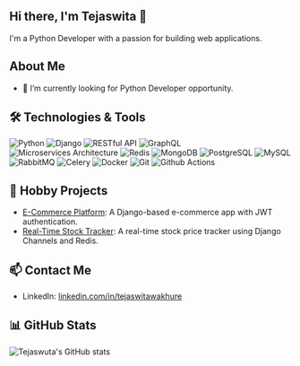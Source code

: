 ## Hi there, I'm Tejaswita 👋
I'm a Python Developer with a passion for building web applications.

## About Me
- 🔭 I’m currently looking for Python Developer opportunity.

## 🛠️ Technologies & Tools
![Python](https://img.shields.io/badge/Python-3776AB?style=flat&logo=python&logoColor=white)
![Django](https://img.shields.io/badge/Django-092E20?style=flat&logo=django&logoColor=white)
![RESTful API](https://img.shields.io/badge/RESTfulAPI-092E20?style=flat&logo=RESTfulAPI&logoColor=white)
![GraphQL](https://img.shields.io/badge/GraphQL-092E20?style=flat&logo=GraphQL&logoColor=white)
![Microservices Architecture](https://img.shields.io/badge/MicroservicesArchitecture-092E20?style=flat&logo=MicroservicesArchitecture&logoColor=white)
![Redis](https://img.shields.io/badge/Redis-092E20?style=flat&logo=Redis&logoColor=white)
![MongoDB](https://img.shields.io/badge/MongoDB-092E20?style=flat&logo=MongoDB&logoColor=white)
![PostgreSQL](https://img.shields.io/badge/PostgreSQL-092E20?style=flat&logo=PostgreSQL&logoColor=white)
![MySQL](https://img.shields.io/badge/MySQL-092E20?style=flat&logo=MySQL&logoColor=white)
![RabbitMQ](https://img.shields.io/badge/RabbitMQ-092E20?style=flat&logo=RabbitMQ&logoColor=white)
![Celery](https://img.shields.io/badge/Celery-092E20?style=flat&logo=Celery&logoColor=white)
![Docker](https://img.shields.io/badge/Docker-092E20?style=flat&logo=Docker&logoColor=white)
![Git](https://img.shields.io/badge/Git-092E20?style=flat&logo=git&logoColor=white)
![Github Actions](https://img.shields.io/badge/GithubActions-092E20?style=flat&logo=githubactions&logoColor=white)

## 🚀 Hobby Projects
- [E-Commerce Platform]([https://github.com/TejaswitaW/e_commerce_project): A Django-based e-commerce app with JWT authentication.
- [Real-Time Stock Tracker]([https://github.com/TejaswitaW/stock_tracker_application): A real-time stock price tracker using Django Channels and Redis.

## 📫 Contact Me
- LinkedIn: [linkedin.com/in/tejaswitawakhure](https://linkedin.com/in/tejaswitawakhure)

## 📊 GitHub Stats
![Tejaswuta's GitHub stats](https://github-readme-stats.vercel.app/api?username=tejaswitaw&show_icons=true&theme=radical)









<!--
**TejaswitaW/tejaswitaw** is a ✨ _special_ ✨ repository because its `README.md` (this file) appears on your GitHub profile.

Here are some ideas to get you started:

- 🔭 I’m currently working on ...
- 🌱 I’m currently learning ...
- 👯 I’m looking to collaborate on ...
- 🤔 I’m looking for help with ...
- 💬 Ask me about ...
- 📫 How to reach me: ...

- 😄 Pronouns: ...
- ⚡ Fun fact: ...
-->
